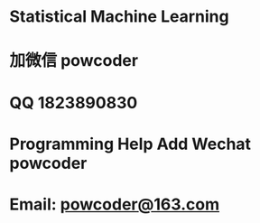 #    Statistical Machine Learning
# 加微信 powcoder

# QQ 1823890830

# Programming Help Add Wechat powcoder

# Email: powcoder@163.com

